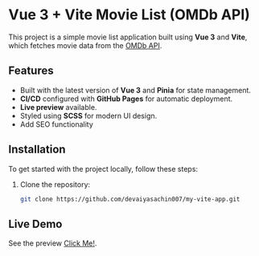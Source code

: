  # Vue 3 + Vite Movie List (OMDb API)

This project is a simple movie list application built using **Vue 3** and **Vite**, which fetches movie data from the [OMDb API](http://www.omdbapi.com/).

## Features
- Built with the latest version of **Vue 3** and **Pinia** for state management.
- **CI/CD** configured with **GitHub Pages** for automatic deployment.
- **Live preview** available.
- Styled using **SCSS** for modern UI design.
- Add SEO functionality

## Installation

To get started with the project locally, follow these steps:

1. Clone the repository:
   ```bash
   git clone https://github.com/devaiyasachin007/my-vite-app.git


## Live Demo

See the preview [Click Me!](https://devaiyasachin007.github.io/my-vite-app/).
